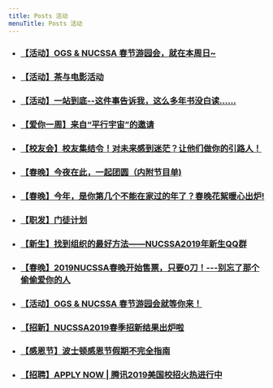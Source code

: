 ```yaml
---
title: Posts 活动
menuTitle: Posts 活动
---
```


- ### [【活动】OGS & NUCSSA 春节游园会，就在本周日~](https://mp.weixin.qq.com/s?__biz=MjM5MDA2NDY3Mg==&mid=2653023908&idx=2&sn=0a6840390abea98034caf386260c62dd&chksm=bd9fc7eb8ae84efde69a2eaf6d80fec6cc0bb11421b6682c0978ef48937516bab0e61574427a&mpshare=1&scene=1&srcid=#rd)

- ### [【活动】茶与电影活动](https://mp.weixin.qq.com/s?__biz=MjM5MDA2NDY3Mg==&mid=2653023899&idx=2&sn=e6cea389a212f556b63819f819c6c036&chksm=bd9fc7d48ae84ec2ddaba3a9cef621b0149d0961e1d5d1122c5cb01a153c836b07426ad9955a&mpshare=1&scene=1&srcid=#rd)

- ### [【活动】一站到底--这件事告诉我，这么多年书没白读……](https://mp.weixin.qq.com/s/GTwiFDPIUVoEzYG8zzKfDA)

- ### [【爱你一周】来自“平行宇宙”的邀请](https://mp.weixin.qq.com/s/PeodInbRTuG229Ayzhkb7w)

- ### [【校友会】校友集结令！对未来感到迷茫？让他们做你的引路人！](https://mp.weixin.qq.com/s/ak60hIo5i9ZBBh_AH2mGZA)

- ### [【春晚】今夜在此，一起团圆（内附节目单)](https://mp.weixin.qq.com/s/UG8d5CapmMPtwaRP9dcPyw)

- ### [【春晚】今年，是你第几个不能在家过的年了？春晚花絮暖心出炉!](https://mp.weixin.qq.com/s?__biz=MjM5MDA2NDY3Mg==&mid=2653023782&idx=1&sn=8a6db8e09aacbaf8a915f5d648fb3fab&chksm=bd9fc7698ae84e7f0ed0f41183b911014f0c142cff3e6cd0b848bc364bd03ae5d4e8fa0356bc&mpshare=1&scene=1&srcid=0129KltJafeKhYxPlsYuy3D7#rd)

- ### [【职发】门徒计划](https://mp.weixin.qq.com/s?__biz=MjM5MDA2NDY3Mg==&mid=2653023795&idx=1&sn=986cc35bdca67f38992da3ae88c86568&chksm=bd9fc77c8ae84e6a4a732a58ba3d12f664e44f01f46379a701d93395893be71c0364d9d66794&scene=0&xtrack=1#rd)

- ### [【新生】找到组织的最好方法——NUCSSA2019年新生QQ群](https://mp.weixin.qq.com/s?__biz=MjM5MDA2NDY3Mg==&mid=2653023795&idx=2&sn=0795ab09e0e818d9dd2afe436bae660e&chksm=bd9fc77c8ae84e6a6678d46361f45a247372bfb3895e370c64350ddbce27bbc0ea64036241b8&scene=0&xtrack=1#rd)

- ### [【春晚】2019NUCSSA春晚开始售票，只要0刀！---别忘了那个偷偷爱你的人](https://mp.weixin.qq.com/s/LgtHESMm7g7hcginj-p_yg)

- ### [【活动】OGS & NUCSSA 春节游园会就等你来！](https://mp.weixin.qq.com/s/v5XOaomI6T_2flzmI55bnw)

- ### [【招新】NUCSSA2019春季招新结果出炉啦](https://mp.weixin.qq.com/s?__biz=MjM5MDA2NDY3Mg==&mid=2653023737&idx=1&sn=6369c4704ebde8ce50495e43e475b8ca&chksm=bd9fc4b68ae84da0aaeb6ea7bb5ab11a9795b14717d3aa6434c242cc260f19ce2f9f1e8354c4&scene=0&xtrack=1#rd)

- ### [【感恩节】波士顿感恩节假期不完全指南](https://mp.weixin.qq.com/s?__biz=MjM5MDA2NDY3Mg==&mid=2653023472&idx=1&sn=03eb55e444d7a878d9c34d892ae0ceec&chksm=bd9fc5bf8ae84ca9e0b2fca6bf89510c3ea9c27b0c12cad79db7214fc694a42036e8b6a3cd65&mpshare=1&scene=1&srcid=01268eeXStHe4Bg5RwTqNjSb#rd)

- ### [【招聘】APPLY NOW | 腾讯2019美国校招火热进行中](https://mp.weixin.qq.com/s/7vmmFg0Gkfq4PDRsvNjwXw)
